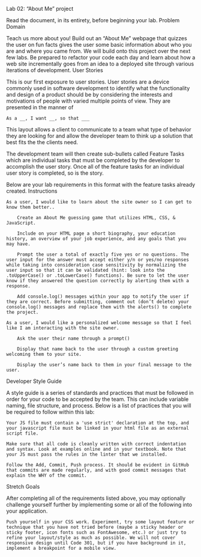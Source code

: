 Lab 02: “About Me” project

Read the document, in its entirety, before beginning your lab.
Problem Domain

Teach us more about you! Build out an “About Me” webpage that quizzes the user on fun facts gives the user some basic information about who you are and where you came from. We will build onto this project over the next few labs. Be prepared to refactor your code each day and learn about how a web site incrementally goes from an idea to a deployed site through various iterations of development.
User Stories

This is our first exposure to user stories. User stories are a device commonly used in software development to identify what the functionality and design of a product should be by considering the interests and motivations of people with varied multiple points of view. They are presented in the manner of

    As a __, I want __, so that ___

This layout allows a client to communicate to a team what type of behavior they are looking for and allow the developer team to think up a solution that best fits the the clients need.

The development team will then create sub-bullets called Feature Tasks which are individual tasks that must be completed by the developer to accomplish the user story. Once all of the feature tasks for an individual user story is completed, so is the story.

Below are your lab requirements in this format with the feature tasks already created.
Instructions

    As a user, I would like to learn about the site owner so I can get to know them better..

        Create an About Me guessing game that utilizes HTML, CSS, & JavaScript.

        Include on your HTML page a short biography, your education history, an overview of your job experience, and any goals that you may have.

        Prompt the user a total of exactly five yes or no questions. The user input for the answer must accept either y/n or yes/no responses while taking into consideration case sensitivity by normalizing the user input so that it can be validated (hint: look into the .toUpperCase() or .toLowerCase() functions). Be sure to let the user know if they answered the question correctly by alerting them with a response.

        Add console.log() messages within your app to notify the user if they are correct. Before submitting, comment out (don’t delete) your console.log() messages and replace them with the alerts() to complete the project.

    As a user, I would like a personalized welcome message so that I feel like I am interacting with the site owner.

        Ask the user their name through a prompt()

        Display that name back to the user through a custom greeting welcoming them to your site.

        Display the user’s name back to them in your final message to the user.

Developer Style Guide

A style guide is a series of standards and practices that must be followed in order for your code to be accepted by the team. This can include variable naming, file structure, and process. Below is a list of practices that you will be required to follow within this lab:

    Your JS file must contain a 'use strict' declaration at the top, and your javascript file must be linked in your html file as an external script file.

    Make sure that all code is cleanly written with correct indentation and syntax. Look at examples online and in your textbook. Note that your JS must pass the rules in the linter that we installed.

    Follow the Add, Commit, Push process. It should be evident in GitHub that commits are made regularly, and with good commit messages that explain the WHY of the commit.

Stretch Goals

After completing all of the requirements listed above, you may optionally challenge yourself further by implementing some or all of the following into your application.

    Push yourself in your CSS work. Experiment, try some layout feature or technique that you have not tried before (maybe a sticky header or sticky footer, icon fonts such as FontAwesome, etc.) or just try to refine your layout/style as much as possible. We will not cover responsive design until Code 301, but if you have background in it, implement a breakpoint for a mobile view.
